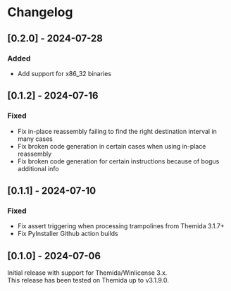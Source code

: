 # Changelog

## [0.2.0] - 2024-07-28

### Added

- Add support for x86_32 binaries

## [0.1.2] - 2024-07-16

### Fixed

- Fix in-place reassembly failing to find the right destination interval in many cases
- Fix broken code generation in certain cases when using in-place reassembly
- Fix broken code generation for certain instructions because of bogus additional info

## [0.1.1] - 2024-07-10

### Fixed

- Fix assert triggering when processing trampolines from Themida 3.1.7+
- Fix PyInstaller Github action builds

## [0.1.0] - 2024-07-06

Initial release with support for Themida/Winlicense 3.x.  
This release has been tested on Themida up to v3.1.9.0.
